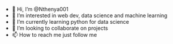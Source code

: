 - 👋 Hi, I’m @Nthenya001
- 👀 I’m interested in web dev, data science and machine learning
- 🌱 I’m currently learning python for data science
- 💞️ I’m looking to collaborate on projects
- 📫 How to reach me just follow me

<!---
Nthenya001/Nthenya001 is a ✨ special ✨ repository because its `README.md` (this file) appears on your GitHub profile.
You can click the Preview link to take a look at your changes.
--->
